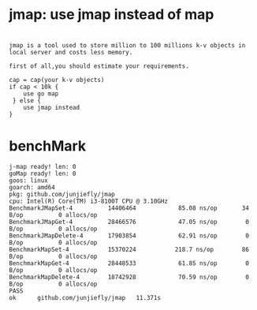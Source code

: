 # jmap: use jmap instead of map
# 
    jmap is a tool used to store million to 100 millions k-v objects in local server and costs less memory. 
    
    first of all,you should estimate your requirements.    
    
    cap = cap(your k-v objects)  
    if cap < 10k {  
        use go map  
     } else {  
        use jmap instead  
    }   
#  

# benchMark

    j-map ready! len: 0
    goMap ready! len: 0
    goos: linux
    goarch: amd64
    pkg: github.com/junjiefly/jmap
    cpu: Intel(R) Core(TM) i3-8100T CPU @ 3.10GHz
    BenchmarkJMapSet-4      	14406464	        85.08 ns/op	      34 B/op	       0 allocs/op
    BenchmarkJMapGet-4      	28466576	        47.05 ns/op	       0 B/op	       0 allocs/op
    BenchmarkJMapDelete-4   	17903854	        62.91 ns/op	       0 B/op	       0 allocs/op
    BenchmarkMapSet-4       	15370224	       218.7 ns/op	      86 B/op	       0 allocs/op
    BenchmarkMapGet-4       	28448533	        61.85 ns/op	       0 B/op	       0 allocs/op
    BenchmarkMapDelete-4    	18742928	        70.59 ns/op	       0 B/op	       0 allocs/op
    PASS
    ok  	github.com/junjiefly/jmap	11.371s
